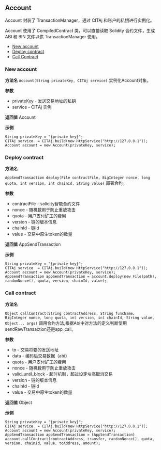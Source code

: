 ## Account

Account 封装了 TransactionManager，通过 CITAj 和账户的私钥进行实例化。

Account 使用了 CompiledContract 类，可以直接读取 Solidity 合约文件，生成 ABI 和 BIN 文件以供 TransactionManager 使用。

* [New account](#new-account)
* [Deploy contract](#deploy-contract)
* [Call Contract](#call-contract)

### New account

**方法名**
`Account(String privateKey, CITAj service)`
实例化Account对象。

**参数**
* privateKey - 发送交易地址的私钥
* service - CITAj 实例

**返回值**
Account

**示例**
```
String privateKey = "{private key}";
CITAj service  = CITAj.build(new HttpService("http://127.0.0.1"));
Account account = new Account(privateKey, service);
```
### Deploy contract

**方法名**

`AppSendTransaction deploy(File contractFile, BigInteger nonce, long quota, int version, int chainId, String value)`
部署合约。

**参数**
* contractFile - solidity智能合约文件
* nonce - 随机数用于防止重放攻击
* quota - 用户支付矿工的费用
* version - 链的版本信息
* chainId - 链Id
* value - 交易中原生token的数量

**返回值**
AppSendTransaction

**示例**
```
String privateKey = "{private key}";
CITAj service  = CITAj.build(new HttpService("http://127.0.0.1"));
Account account = new Account(privateKey, service);
AppSendTransaction appSendTransaction = account.deploy(new File(path), randomNonce(), quota, version, chainId, value);
```

### Call contract

**方法名**

`Object callContract(String contractAddress, String funcName, BigInteger nonce, long quota, int version, int chainId, String value, Object... args)`
调用合约方法,根据Abi中对方法的定义判断使用sendRawTransaction还是app_call。

**参数**
* to - 交易将要的发送地址
* data - 编码后交易数据（abi）
* quota - 用户支付矿工的费用
* nonce - 随机数用于防止重放攻击
* valid_until_block - 超时机制，超过设定块高取消交易
* version - 链的版本信息
* chainId - 链Id
* value - 交易中原生token的数量

**返回值**
Object

**示例**
```
String privateKey = "{private key}";
CITAj service  = CITAj.build(new HttpService("http://127.0.0.1"));
Account account = new Account(privateKey, service);
AppSendTransaction appSendTransaction = (AppSendTransaction) account.callContract(contractAddress, transfer, randomNonce(), quota, version, chainId, value, toAddress, amount);
```